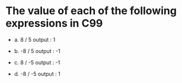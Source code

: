 # The value of each of the following expressions in C99

- a. 8 / 5
    output : 1

- b. -8 / 5
    output : -1

- c. 8 / -5
    output : -1

- d. -8 / -5
    output : 1
